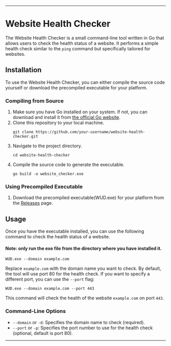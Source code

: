 
---

# Website Health Checker

The Website Health Checker is a small command-line tool written in Go that allows users to check the health status of a website. It performs a simple health check similar to the `ping` command but specifically tailored for websites.

## Installation

To use the Website Health Checker, you can either compile the source code yourself or download the precompiled executable for your platform.

### Compiling from Source

1. Make sure you have Go installed on your system. If not, you can download and install it from [the official Go website]([(https://go.dev/)]).
2. Clone this repository to your local machine.
   ```
   git clone https://github.com/your-username/website-health-checker.git
   ```
3. Navigate to the project directory.
   ```
   cd website-health-checker
   ```
5. Compile the source code to generate the executable.
   ```
   go build -o website_checker.exe
   ```

### Using Precompiled Executable

1. Download the precompiled executable(WUD.exe) for your platform from the [Releases](https://github.com/nishantnz/go-sitestatus/releases/tag/v.1) page.

## Usage

Once you have the executable installed, you can use the following command to check the health status of a website.
#### Note: only run the exe file from the directory where you have installed it.

```
WUD.exe --domain example.com
```

Replace `example.com` with the domain name you want to check. By default, the tool will use port 80 for the health check. If you want to specify a different port, you can use the `--port` flag:

```
WUD.exe --domain example.com --port 443
```

This command will check the health of the website `example.com` on port `443`.

### Command-Line Options

- `--domain` or `-d`: Specifies the domain name to check (required).
- `--port` or `-p`: Specifies the port number to use for the health check (optional, default is port 80).

---
